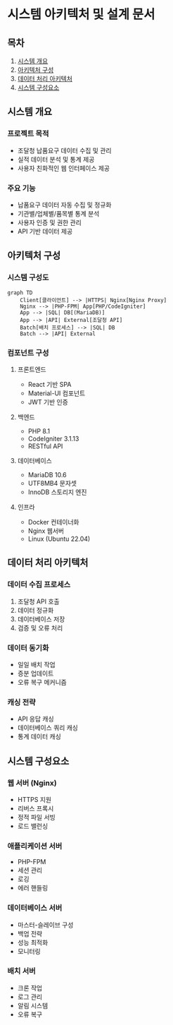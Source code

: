 # 시스템 아키텍처 및 설계 문서

## 목차
1. [시스템 개요](#시스템-개요)
2. [아키텍처 구성](#아키텍처-구성)
3. [데이터 처리 아키텍처](#데이터-처리-아키텍처)
4. [시스템 구성요소](#시스템-구성요소)

## 시스템 개요

### 프로젝트 목적
- 조달청 납품요구 데이터 수집 및 관리
- 실적 데이터 분석 및 통계 제공
- 사용자 친화적인 웹 인터페이스 제공

### 주요 기능
- 납품요구 데이터 자동 수집 및 정규화
- 기관별/업체별/품목별 통계 분석
- 사용자 인증 및 권한 관리
- API 기반 데이터 제공

## 아키텍처 구성

### 시스템 구성도
```mermaid
graph TD
    Client[클라이언트] --> |HTTPS| Nginx[Nginx Proxy]
    Nginx --> |PHP-FPM| App[PHP/CodeIgniter]
    App --> |SQL| DB[(MariaDB)]
    App --> |API| External[조달청 API]
    Batch[배치 프로세스] --> |SQL| DB
    Batch --> |API| External
```

### 컴포넌트 구성
1. 프론트엔드
   - React 기반 SPA
   - Material-UI 컴포넌트
   - JWT 기반 인증

2. 백엔드
   - PHP 8.1
   - CodeIgniter 3.1.13
   - RESTful API

3. 데이터베이스
   - MariaDB 10.6
   - UTF8MB4 문자셋
   - InnoDB 스토리지 엔진

4. 인프라
   - Docker 컨테이너화
   - Nginx 웹서버
   - Linux (Ubuntu 22.04)

## 데이터 처리 아키텍처

### 데이터 수집 프로세스
1. 조달청 API 호출
2. 데이터 정규화
3. 데이터베이스 저장
4. 검증 및 오류 처리

### 데이터 동기화
- 일일 배치 작업
- 증분 업데이트
- 오류 복구 메커니즘

### 캐싱 전략
- API 응답 캐싱
- 데이터베이스 쿼리 캐싱
- 통계 데이터 캐싱

## 시스템 구성요소

### 웹 서버 (Nginx)
- HTTPS 지원
- 리버스 프록시
- 정적 파일 서빙
- 로드 밸런싱

### 애플리케이션 서버
- PHP-FPM
- 세션 관리
- 로깅
- 에러 핸들링

### 데이터베이스 서버
- 마스터-슬레이브 구성
- 백업 전략
- 성능 최적화
- 모니터링

### 배치 서버
- 크론 작업
- 로그 관리
- 알림 시스템
- 오류 복구 